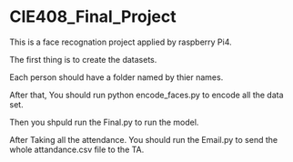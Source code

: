 # CIE408_Final_Project

This is a face recognation project applied by raspberry Pi4. 

The first thing is to create the datasets. 

Each person should have a folder named by thier names.

After that, You should run python encode_faces.py to encode all the data set. 

Then you shpuld run the Final.py to run the model. 

After Taking all the attendance. 
You should run the Email.py to send the whole attandance.csv file to the TA.

